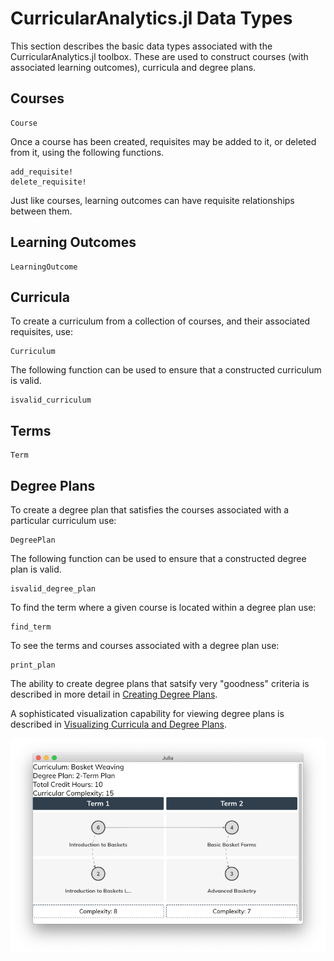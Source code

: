 # CurricularAnalytics.jl Data Types

This section describes the basic data types associated with the CurricularAnalytics.jl toolbox. These are used to construct courses (with associated learning outcomes), curricula and degree plans.

## Courses

```@docs
Course
```

Once a course has been created, requisites may be added to it, or deleted from it, using the following functions.

```@docs
add_requisite!
delete_requisite!
```

Just like courses, learning outcomes can have requisite relationships between them.

## Learning Outcomes

```@docs
LearningOutcome
```

## Curricula

To create a curriculum from a collection of courses, and their associated requisites, use:

```@docs
Curriculum
```

The following function can be used to ensure that a constructed curriculum is valid.

```@docs
isvalid_curriculum
```

## Terms

```@docs
Term
```

## Degree Plans

To create a degree plan that satisfies the courses associated with a particular curriculum use:

```@docs
DegreePlan
```

The following function can be used to ensure that a constructed degree plan is valid.

```@docs
isvalid_degree_plan
```

To find the term where a given course is located within a degree plan use:

```@docs
find_term
```

To see the terms and courses associated with a degree plan use:

```@docs
print_plan
```

The ability to create degree plans that satsify very "goodness" criteria is described in more detail in [Creating Degree Plans](@ref).

A sophisticated visualization capability for viewing degree plans is described in [Visualizing Curricula and Degree Plans](@ref).

![Basket Weaving degree plan](./BW-plan.png)